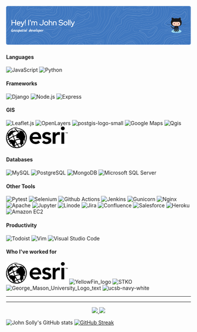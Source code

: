 ![Header](./github-jsolly-header.png)
---
#### Languages
![JavaScript](https://img.shields.io/badge/JavaScript-F7DF1E.svg?style=for-the-badge&logo=JavaScript&logoColor=black)
![Python](https://img.shields.io/badge/Python-3776AB.svg?style=for-the-badge&logo=Python&logoColor=white)
#### Frameworks
![Django](https://img.shields.io/badge/Django-092E20.svg?style=for-the-badge&logo=Django&logoColor=white)
![Node.js](https://img.shields.io/badge/Node.js-339933.svg?style=for-the-badge&logo=nodedotjs&logoColor=white)
![Express](https://img.shields.io/badge/Express-000000.svg?style=for-the-badge&logo=Express&logoColor=white)
#### GIS
![Leaflet.js](https://img.shields.io/badge/Leaflet-199900.svg?style=for-the-badge&logo=Leaflet&logoColor=white)
![OpenLayers](https://img.shields.io/badge/Openlayers-1F6B75.svg?style=for-the-badge&logo=Openlayers&logoColor=white)
![postgis-logo-small](https://user-images.githubusercontent.com/9572232/179356071-0cafe068-3e19-4c08-934e-5009785a4ce9.png)
![Google Maps](https://img.shields.io/badge/Google%20Maps-4285F4.svg?style=for-the-badge&logo=Google-Maps&logoColor=white)
![Qgis](https://img.shields.io/badge/Qgis-589632.svg?style=for-the-badge&logo=Qgis&logoColor=white)
![Esri](./esri_logo.svg)
#### Databases
![MySQL](https://img.shields.io/badge/MySQL-4479A1.svg?style=for-the-badge&logo=MySQL&logoColor=white)
![PostgreSQL](https://img.shields.io/badge/PostgreSQL-4169E1.svg?style=for-the-badge&logo=PostgreSQL&logoColor=white)
![MongoDB](https://img.shields.io/badge/MongoDB-47A248.svg?style=for-the-badge&logo=MongoDB&logoColor=white)
![Microsoft SQL Server](https://img.shields.io/badge/Microsoft%20SQL%20Server-CC2927.svg?style=for-the-badge&logo=Microsoft-SQL-Server&logoColor=white)
#### Other Tools
![Pytest](https://camo.githubusercontent.com/d7afbe157e5e1aa8379027ab2a1d8170a4c021fb1f71859bf5715436cecf7438/68747470733a2f2f696d672e736869656c64732e696f2f62616467652f5079746573742d3041394544432e7376673f7374796c653d666f722d7468652d6261646765266c6f676f3d507974657374266c6f676f436f6c6f723d7768697465)
![Selenium](https://img.shields.io/badge/Selenium-43B02A.svg?style=for-the-badge&logo=Selenium&logoColor=white)
![Github Actions](https://camo.githubusercontent.com/f8288ca79525f949c40a73eb967f2e2e8596c699758e42feedf3dec9d57af653/68747470733a2f2f696d672e736869656c64732e696f2f62616467652f476974487562253230416374696f6e732d3230383846462e7376673f7374796c653d666f722d7468652d6261646765266c6f676f3d4769744875622d416374696f6e73266c6f676f436f6c6f723d7768697465)
![Jenkins](https://img.shields.io/badge/Jenkins-D24939.svg?style=for-the-badge&logo=Jenkins&logoColor=white)
![Gunicorn](https://img.shields.io/badge/Gunicorn-499848.svg?style=for-the-badge&logo=Gunicorn&logoColor=white)
![Nginx](https://img.shields.io/badge/NGINX-009639.svg?style=for-the-badge&logo=NGINX&logoColor=white)
![Apache](https://camo.githubusercontent.com/299eb0e1ad2382b6da278f36bc6659e38f29ecfb6a47e043fdee8bad488cb957/68747470733a2f2f696d672e736869656c64732e696f2f62616467652f4170616368652d4432323132382e7376673f7374796c653d666f722d7468652d6261646765266c6f676f3d417061636865266c6f676f436f6c6f723d7768697465)
![Jupyter](https://img.shields.io/badge/Jupyter-F37626.svg?style=for-the-badge&logo=Jupyter&logoColor=white)
![Linode](https://img.shields.io/badge/Linode-00A95C.svg?style=for-the-badge&logo=Linode&logoColor=white)
![Jira](https://img.shields.io/badge/Jira-0052CC.svg?style=for-the-badge&logo=Jira&logoColor=white)
![Confluence](https://img.shields.io/badge/Confluence-172B4D.svg?style=for-the-badge&logo=Confluence&logoColor=white)
![Salesforce](https://img.shields.io/badge/Salesforce-00A1E0.svg?style=for-the-badge&logo=Salesforce&logoColor=white)
![Heroku](https://img.shields.io/badge/Heroku-430098.svg?style=for-the-badge&logo=Heroku&logoColor=white)
![Amazon EC2](https://img.shields.io/badge/Amazon%20EC2-FF9900.svg?style=for-the-badge&logo=Amazon-EC2&logoColor=white)
#### Productivity
![Todoist](https://img.shields.io/badge/Todoist-E44332.svg?style=for-the-badge&logo=Todoist&logoColor=white)
![Vim](https://img.shields.io/badge/Vim-019733.svg?style=for-the-badge&logo=Vim&logoColor=white)
![Visual Studio Code](https://img.shields.io/badge/Visual%20Studio%20Code-007ACC.svg?style=for-the-badge&logo=Visual-Studio-Code&logoColor=white)
#### Who I've worked for
![Esri](./esri_logo.svg)
![YellowFin_logo](https://user-images.githubusercontent.com/9572232/176968781-bc3b7969-2b06-4470-99c3-4413ec60e8fa.png)
![STKO](https://user-images.githubusercontent.com/9572232/176968770-827d7d47-99c8-4e50-8b72-65109bdaaf5f.png)
![George_Mason_University_Logo_text](https://user-images.githubusercontent.com/9572232/176968733-4d3a643c-f9a5-4fa5-ab4c-b09a4e30b890.png)
![ucsb-navy-white](https://user-images.githubusercontent.com/9572232/176968760-7aadace2-8450-4180-9121-b0edceaefa87.png)

---

---

<p align="center">
<a href="https://github.com/anuraghazra/github-readme-stats">
  <img src="https://github-readme-stats.vercel.app/api/top-langs/?username=jsolly&theme=default_repocard" />
</a>
<a href="https://github.com/gazf/github-readme-twitter">
  <img src="https://github-readme-twitter.gazf.vercel.app/api?id=_jsolly&show_reply=off&show_retweet=off" />
</a>
  </p>


![John Solly's GitHub stats](https://github-readme-stats.vercel.app/api?username=jsolly&show_icons=true&theme=default_repocard) [![GitHub Streak](https://github-readme-streak-stats.herokuapp.com/?user=jsolly&theme=default_repocard)](https://git.io/streak-stats)

